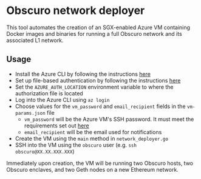 # Obscuro network deployer

This tool automates the creation of an SGX-enabled Azure VM containing Docker images and binaries for running a full 
Obscuro network and its associated L1 network.

## Usage

* Install the Azure CLI by following the instructions [here](https://docs.microsoft.com/en-us/cli/azure/install-azure-cli)
* Set up file-based authentication by following the instructions [here](https://docs.microsoft.com/en-us/azure/developer/go/azure-sdk-authorization#use-file-based-authentication)
* Set the `AZURE_AUTH_LOCATION` environment variable to where the authorization file is located
* Log into the Azure CLI using `az login`
* Choose values for the `vm_password` and `email_recipient` fields in the `vm-params.json` file
  * `vm_password` will be the Azure VM's SSH password. It must meet the requirements set out [here](https://docs.microsoft.com/en-us/azure/virtual-machines/windows/faq#what-are-the-password-requirements-when-creating-a-vm-)
  * `email_recipient` will be the email used for notifications
* Create the VM using the `main` method in `network_deployer.go`
* SSH into the VM using the `obscuro` user (e.g. `ssh obscuro@XX.XX.XXX.XXX`)

Immediately upon creation, the VM will be running two Obscuro hosts, two Obscuro enclaves, and two Geth nodes on a new 
Ethereum network.
